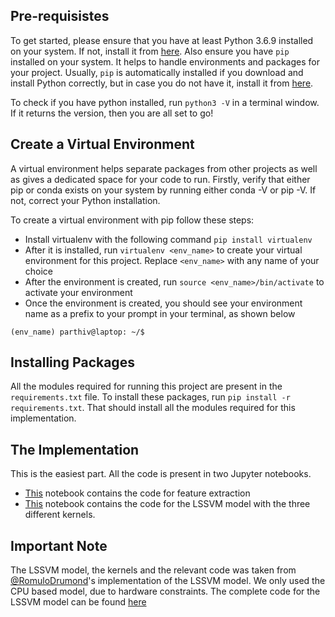## Pre-requisistes

To get started, please ensure that you have at least Python 3.6.9 installed on your system. If not, install it from [here](https://www.python.org/downloads/). Also ensure you have `pip` installed on your system. It helps to handle environments and packages for your project. Usually, `pip` is automatically installed if you download and install Python correctly, but in case you do not have it, install it from [here](https://pip.pypa.io/en/stable/installation/).

To check if you have python installed, run `python3 -V` in a terminal window. If it returns the version, then you are all set to go!

## Create a Virtual Environment

A virtual environment helps separate packages from other projects as well as gives a dedicated space for your code to run. Firstly, verify that either pip or conda exists on your system by running either conda -V or pip -V. If not, correct your Python installation.

To create a virtual environment with pip follow these steps:
- Install virtualenv with the following command `pip install virtualenv`
- After it is installed, run `virtualenv <env_name>` to create your virtual environment for this project. Replace `<env_name>` with any name of your choice
- After the environment is created, run `source <env_name>/bin/activate` to activate your environment
- Once the environment is created, you should see your environment name as a prefix to your prompt in your terminal, as shown below
```
(env_name) parthiv@laptop: ~/$
```

## Installing Packages

All the modules required for running this project are present in the `requirements.txt` file. To install these packages, run `pip install -r requirements.txt`. That should install all the modules required for this implementation.

## The Implementation

This is the easiest part. All the code is present in two Jupyter notebooks.
- [This](https://github.com/Parthiv-M/eeg-classification/blob/e8dd387e3245513738b9137ebf5cd74b775310e2/dutta_2018/Feature%20Extraction.ipynb) notebook contains the code for feature extraction
- [This](https://github.com/Parthiv-M/eeg-classification/blob/e8dd387e3245513738b9137ebf5cd74b775310e2/dutta_2018/LSSVM.ipynb) notebook contains the code for the LSSVM model with the three different kernels.

## Important Note

The LSSVM model, the kernels and the relevant code was taken from [@RomuloDrumond](https://github.com/RomuloDrumond)'s implementation of the LSSVM model. We only used the CPU based model, due to hardware constraints. The complete code for the LSSVM model can be found [here](https://github.com/RomuloDrumond/LSSVM)